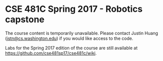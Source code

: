 # CSE 481C Spring 2017 - Robotics capstone

The course content is temporarily unavailable.
Please contact Justin Huang (jstn@cs.washington.edu) if you would like access to the code.

Labs for the Spring 2017 edition of the course are still available at https://github.com/cse481sp17/cse481c/wiki.
